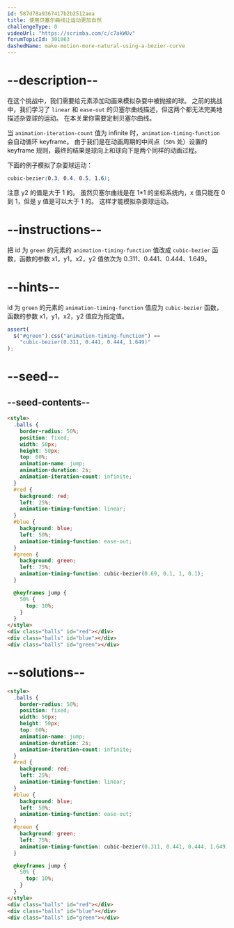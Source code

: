```yaml
---
id: 587d78a9367417b2b2512aea
title: 使用贝塞尔曲线让运动更加自然
challengeType: 0
videoUrl: "https://scrimba.com/c/c7akWUv"
forumTopicId: 301063
dashedName: make-motion-more-natural-using-a-bezier-curve
---
```


# --description--

在这个挑战中，我们需要给元素添加动画来模拟杂耍中被抛接的球。 之前的挑战中，我们学习了 `linear` 和 `ease-out` 的贝塞尔曲线描述，但这两个都无法完美地描述杂耍球的运动。 在本关里你需要定制贝塞尔曲线。

当 `animation-iteration-count` 值为 infinite 时，`animation-timing-function` 会自动循环 keyframe。 由于我们是在动画周期的中间点（`50%` 处）设置的 keyframe 规则，最终的结果是球向上和球向下是两个同样的动画过程。

下面的例子模拟了杂耍球运动：

```css
cubic-bezier(0.3, 0.4, 0.5, 1.6);
```

注意 y2 的值是大于 1 的。 虽然贝塞尔曲线是在 1\*1 的坐标系统内，x 值只能在 0 到 1，但是 y 值是可以大于 1 的。 这样才能模拟杂耍球运动。

# --instructions--

把 id 为 `green` 的元素的 `animation-timing-function` 值改成 `cubic-bezier` 函数，函数的参数 x1，y1，x2，y2 值依次为 0.311、0.441、0.444、1.649。

# --hints--

id 为 `green` 的元素的 `animation-timing-function` 值应为 `cubic-bezier` 函数，函数的参数 x1，y1，x2，y2 值应为指定值。

```js
assert(
  $("#green").css("animation-timing-function") ==
    "cubic-bezier(0.311, 0.441, 0.444, 1.649)"
);
```

# --seed--

## --seed-contents--

```html
<style>
  .balls {
    border-radius: 50%;
    position: fixed;
    width: 50px;
    height: 50px;
    top: 60%;
    animation-name: jump;
    animation-duration: 2s;
    animation-iteration-count: infinite;
  }
  #red {
    background: red;
    left: 25%;
    animation-timing-function: linear;
  }
  #blue {
    background: blue;
    left: 50%;
    animation-timing-function: ease-out;
  }
  #green {
    background: green;
    left: 75%;
    animation-timing-function: cubic-bezier(0.69, 0.1, 1, 0.1);
  }

  @keyframes jump {
    50% {
      top: 10%;
    }
  }
</style>
<div class="balls" id="red"></div>
<div class="balls" id="blue"></div>
<div class="balls" id="green"></div>
```

# --solutions--

```html
<style>
  .balls {
    border-radius: 50%;
    position: fixed;
    width: 50px;
    height: 50px;
    top: 60%;
    animation-name: jump;
    animation-duration: 2s;
    animation-iteration-count: infinite;
  }
  #red {
    background: red;
    left: 25%;
    animation-timing-function: linear;
  }
  #blue {
    background: blue;
    left: 50%;
    animation-timing-function: ease-out;
  }
  #green {
    background: green;
    left: 75%;
    animation-timing-function: cubic-bezier(0.311, 0.441, 0.444, 1.649);
  }

  @keyframes jump {
    50% {
      top: 10%;
    }
  }
</style>
<div class="balls" id="red"></div>
<div class="balls" id="blue"></div>
<div class="balls" id="green"></div>
```
